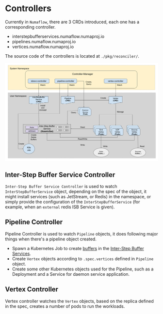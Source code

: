 # Controllers

Currently in `Numaflow`, there are 3 CRDs introduced, each one has a corresponding controller.

- interstepbufferservices.numaflow.numaproj.io
- pipelines.numaflow.numaproj.io
- vertices.numaflow.numaproj.io

The source code of the controllers is located at `./pkg/reconciler/`.

![Architecture](../assets/architecture.png)

## Inter-Step Buffer Service Controller

`Inter-Step Buffer Service Controller` is used to watch `InterStepBufferService` object, depending on the spec of the object, it might install services (such as JetStream, or Redis) in the namespace, or simply provide the configuration of the `InterStepBufferService` (for example, when an `external` redis ISB Service is given).

## Pipeline Controller

Pipeline Controller is used to watch `Pipeline` objects, it does following major things when there's a pipeline object created.

- Spawn a Kubernetes Job to create [buffers](./edges-and-buffers.md) in the [Inter-Step Buffer Services](../user-guide/inter-step-buffer-service.md).
- Create `Vertex` objects according to `.spec.vertices` defined in `Pipeline` object.
- Create some other Kubernetes objects used for the Pipeline, such as a Deployment and a Service for daemon service application.

## Vertex Controller

Vertex controller watches the `Vertex` objects, based on the replica defined in the spec, creates a number of pods to run the workloads.
